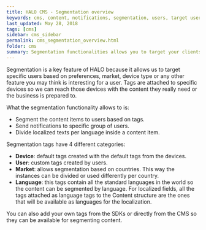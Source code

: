 ```yaml
---
title: HALO CMS - Segmentation overview
keywords: cms, content, notifications, segmentation, users, target user, target, user, structure, tag, market, device, localization, translations
last_updated: May 28, 2018
tags: [cms]
sidebar: cms_sidebar
permalink: cms_segmentation_overview.html
folder: cms
summary: Segmentation functionalities allows you to target your clients and customers in a more detailed way, so that they are the only ones that consume certain types of content.
---
```


Segmentation is a key feature of HALO because it allows us to target specific users based on preferences, market, device type or any other feature you may
think is interesting for a user. Tags are attached to specific devices so we can reach those devices with the content they really need or the business is prepared to.

What the segmentation functionality allows to is:

- Segment the content items to users based on tags.
- Send notifications to specific group of users.
- Divide localized texts per language inside a content item.

Segmentation tags have 4 different categories:

- **Device**: default tags created with the default tags from the devices.
- **User**: custom tags created by users.
- **Market**: allows segmentation based on countries. This way the instances can be divided or used differently per country.
- **Language**: this tags contain all the standard languages in the world so the content can be segmented by language. For localized fields, all the tags attached as language tags to the Content structure
are the ones that will be available as languages for the localization.

You can also add your own tags from the SDKs or directly from the CMS so they can be available for segmenting content.